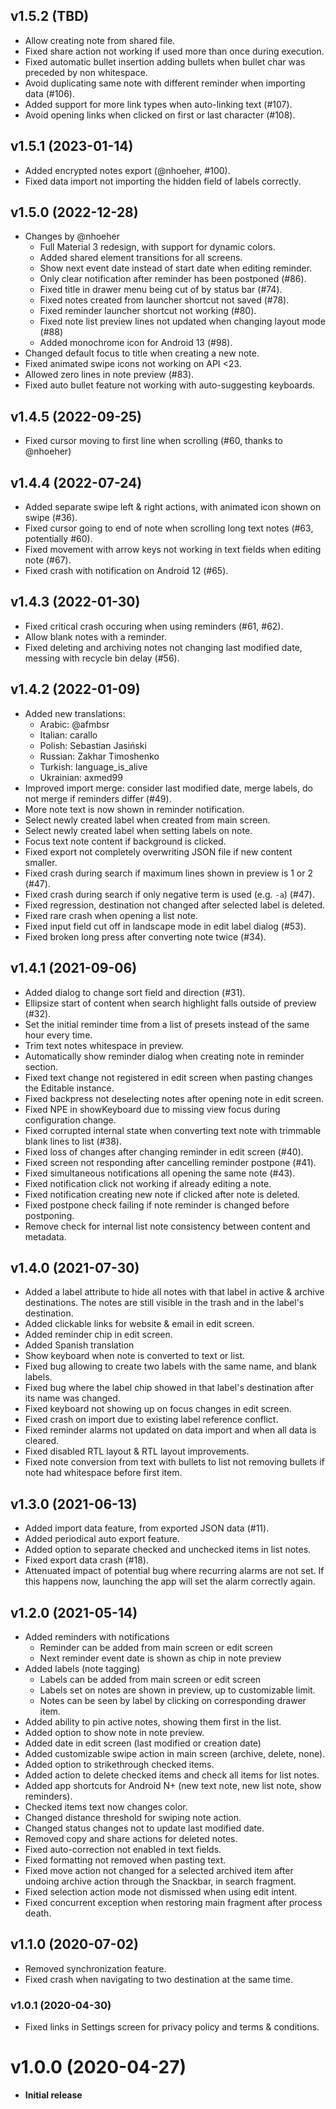 ## v1.5.2 (TBD)
- Allow creating note from shared file.
- Fixed share action not working if used more than once during execution.
- Fixed automatic bullet insertion adding bullets when bullet char was preceded by non whitespace.
- Avoid duplicating same note with different reminder when importing data (#106).
- Added support for more link types when auto-linking text (#107).
- Avoid opening links when clicked on first or last character (#108).

## v1.5.1 (2023-01-14)
- Added encrypted notes export (@nhoeher, #100).
- Fixed data import not importing the hidden field of labels correctly.

## v1.5.0 (2022-12-28)
- Changes by @nhoeher
    - Full Material 3 redesign, with support for dynamic colors.
    - Added shared element transitions for all screens.
    - Show next event date instead of start date when editing reminder.
    - Only clear notification after reminder has been postponed (#86).
    - Fixed title in drawer menu being cut of by status bar (#74).
    - Fixed notes created from launcher shortcut not saved (#78).
    - Fixed reminder launcher shortcut not working (#80).
    - Fixed note list preview lines not updated when changing layout mode (#88)
    - Added monochrome icon for Android 13 (#98).
- Changed default focus to title when creating a new note.
- Fixed animated swipe icons not working on API <23.
- Allowed zero lines in note preview (#83).
- Fixed auto bullet feature not working with auto-suggesting keyboards.

## v1.4.5 (2022-09-25)
- Fixed cursor moving to first line when scrolling (#60, thanks to @nhoeher)

## v1.4.4 (2022-07-24)
- Added separate swipe left & right actions, with animated icon shown on swipe (#36).
- Fixed cursor going to end of note when scrolling long text notes (#63, potentially #60).
- Fixed movement with arrow keys not working in text fields when editing note (#67).
- Fixed crash with notification on Android 12 (#65).

## v1.4.3 (2022-01-30)
- Fixed critical crash occuring when using reminders (#61, #62).
- Allow blank notes with a reminder.
- Fixed deleting and archiving notes not changing last modified date, messing with recycle bin delay (#56).

## v1.4.2 (2022-01-09)
- Added new translations:
    - Arabic: @afmbsr
    - Italian: carallo
    - Polish: Sebastian Jasiński
    - Russian: Zakhar Timoshenko
    - Turkish: language_is_alive
    - Ukrainian: axmed99
- Improved import merge: consider last modified date, merge labels, do not merge if reminders differ (#49).
- More note text is now shown in reminder notification.
- Select newly created label when created from main screen.
- Select newly created label when setting labels on note.
- Focus text note content if background is clicked.
- Fixed export not completely overwriting JSON file if new content smaller.
- Fixed crash during search if maximum lines shown in preview is 1 or 2 (#47).
- Fixed crash during search if only negative term is used (e.g. `-a`) (#47).
- Fixed regression, destination not changed after selected label is deleted.
- Fixed rare crash when opening a list note.
- Fixed input field cut off in landscape mode in edit label dialog (#53).
- Fixed broken long press after converting note twice (#34).

## v1.4.1 (2021-09-06)
- Added dialog to change sort field and direction (#31).
- Ellipsize start of content when search highlight falls outside of preview (#32).
- Set the initial reminder time from a list of presets instead of the same hour every time.
- Trim text notes whitespace in preview.
- Automatically show reminder dialog when creating note in reminder section.
- Fixed text change not registered in edit screen when pasting changes the Editable instance.
- Fixed backpress not deselecting notes after opening note in edit screen.
- Fixed NPE in showKeyboard due to missing view focus during configuration change.
- Fixed corrupted internal state when converting text note with trimmable blank lines to list (#38).
- Fixed loss of changes after changing reminder in edit screen (#40).
- Fixed screen not responding after cancelling reminder postpone (#41).
- Fixed simultaneous notifications all opening the same note (#43).
- Fixed notification click not working if already editing a note.
- Fixed notification creating new note if clicked after note is deleted.
- Fixed postpone check failing if note reminder is changed before postponing.
- Remove check for internal list note consistency between content and metadata.

## v1.4.0 (2021-07-30)
- Added a label attribute to hide all notes with that label in active & archive destinations.
The notes are still visible in the trash and in the label's destination.
- Added clickable links for website & email in edit screen.
- Added reminder chip in edit screen.
- Added Spanish translation
- Show keyboard when note is converted to text or list.
- Fixed bug allowing to create two labels with the same name, and blank labels.
- Fixed bug where the label chip showed in that label's destination after its name was changed.
- Fixed keyboard not showing up on focus changes in edit screen.
- Fixed crash on import due to existing label reference conflict.
- Fixed reminder alarms not updated on data import and when all data is cleared.
- Fixed disabled RTL layout & RTL layout improvements.
- Fixed note conversion from text with bullets to list not removing bullets if note had whitespace before first item.

## v1.3.0 (2021-06-13)
- Added import data feature, from exported JSON data (#11).
- Added periodical auto export feature.
- Added option to separate checked and unchecked items in list notes.
- Fixed export data crash (#18).
- Attenuated impact of potential bug where recurring alarms are not set.
  If this happens now, launching the app will set the alarm correctly again.

## v1.2.0 (2021-05-14)
- Added reminders with notifications
    - Reminder can be added from main screen or edit screen
    - Next reminder event date is shown as chip in note preview
- Added labels (note tagging)
    - Labels can be added from main screen or edit screen
    - Labels set on notes are shown in preview, up to customizable limit.
    - Notes can be seen by label by clicking on corresponding drawer item.
- Added ability to pin active notes, showing them first in the list.
- Added option to show note in note preview.
- Added date in edit screen (last modified or creation date)
- Added customizable swipe action in main screen (archive, delete, none).
- Added option to strikethrough checked items.
- Added action to delete checked items and check all items for list notes.
- Added app shortcuts for Android N+ (new text note, new list note, show reminders).
- Checked items text now changes color.
- Changed distance threshold for swiping note action.
- Changed status changes not to update last modified date.
- Removed copy and share actions for deleted notes.
- Fixed auto-correction not enabled in text fields.
- Fixed formatting not removed when pasting text.
- Fixed move action not changed for a selected archived item after undoing archive action through
the Snackbar, in search fragment.
- Fixed selection action mode not dismissed when using edit intent.
- Fixed concurrent exception when restoring main fragment after process death.

## v1.1.0 (2020-07-02)
- Removed synchronization feature.
- Fixed crash when navigating to two destination at the same time.

### v1.0.1 (2020-04-30)
- Fixed links in Settings screen for privacy policy and terms & conditions.

# v1.0.0 (2020-04-27)
- **Initial release**
